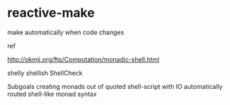 reactive-make
=============

make automatically when code changes

ref

http://okmij.org/ftp/Computation/monadic-shell.html

shelly shellish ShellCheck

Subgoals
  creating monads out of quoted shell-script with IO automatically routed
  shell-like monad syntax 
